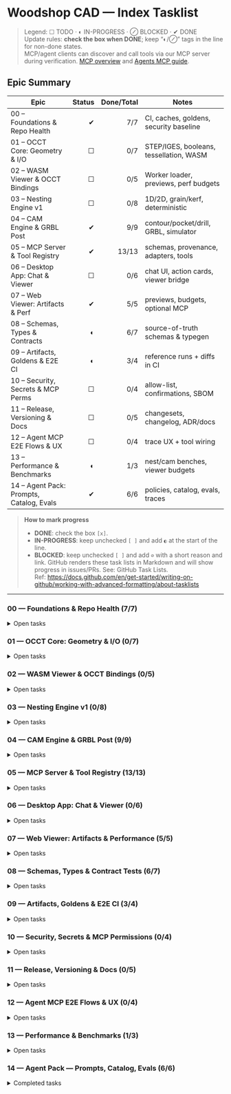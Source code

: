 # Woodshop CAD — Index Tasklist

> Legend: ☐ TODO · ◐ IN-PROGRESS · ⊘ BLOCKED · ✔ DONE  
> Update rules: **check the box when DONE**; keep “◐/⊘” tags in the line for non-done states.  
> MCP/agent clients can discover and call tools via our MCP server during verification. [MCP overview] and [Agents MCP guide].  
> 
> [MCP overview]: https://modelcontextprotocol.io/docs/learn/architecture
> [Agents MCP guide]: https://cookbook.openai.com/examples/mcp/mcp_tool_guide

<!-- BEGIN_TASKLIST (Codex edits inside this block are allowed) -->

## Epic Summary

| Epic | Status | Done/Total | Notes |
|---|---:|---:|---|
| 00 – Foundations & Repo Health | ✔ | 7/7 | CI, caches, goldens, security baseline |
| 01 – OCCT Core: Geometry & I/O | ☐ | 0/7 | STEP/IGES, booleans, tessellation, WASM |
| 02 – WASM Viewer & OCCT Bindings | ☐ | 0/5 | Worker loader, previews, perf budgets |
| 03 – Nesting Engine v1 | ☐ | 0/8 | 1D/2D, grain/kerf, deterministic |
| 04 – CAM Engine & GRBL Post | ✔ | 9/9 | contour/pocket/drill, GRBL, simulator |
| 05 – MCP Server & Tool Registry | ✔ | 13/13 | schemas, provenance, adapters, tools |
| 06 – Desktop App: Chat & Viewer | ☐ | 0/6 | chat UI, action cards, viewer bridge |
| 07 – Web Viewer: Artifacts & Perf | ✔ | 5/5 | previews, budgets, optional MCP |
| 08 – Schemas, Types & Contracts | ◐ | 6/7 | source-of-truth schemas & typegen |
| 09 – Artifacts, Goldens & E2E CI | ◐ | 3/4 | reference runs + diffs in CI |
| 10 – Security, Secrets & MCP Perms | ☐ | 0/4 | allow-list, confirmations, SBOM |
| 11 – Release, Versioning & Docs | ☐ | 0/5 | changesets, changelog, ADR/docs |
| 12 – Agent MCP E2E Flows & UX | ☐ | 0/4 | trace UX + tool wiring |
| 13 – Performance & Benchmarks | ◐ | 1/3 | nest/cam benches, viewer budgets |
| 14 – Agent Pack: Prompts, Catalog, Evals | ✔ | 6/6 | policies, catalog, evals, traces |

> **How to mark progress**
> - **DONE**: check the box `[x]`.
> - **IN-PROGRESS**: keep unchecked `[ ]` and add `◐` at the start of the line.
> - **BLOCKED**: keep unchecked `[ ]` and add `⊘` with a short reason and link.
> GitHub renders these task lists in Markdown and will show progress in issues/PRs. See: GitHub Task Lists.  
> Ref: https://docs.github.com/en/get-started/writing-on-github/working-with-advanced-formatting/about-tasklists

---

### 00 — Foundations & Repo Health  (7/7)
<details><summary>Open tasks</summary>

- [x] /codex/tasks/todo/ci-build-matrix-native-wasm-rust-ts.yaml
- [x] /codex/tasks/todo/ci-cache-strategy-pnpm-cargo-cmake.yaml
- [x] /codex/tasks/todo/artifacts-reference-projects-setup.yaml
- [x] /codex/tasks/todo/artifacts-byte-stability-and-seeds.yaml
- [x] /codex/tasks/todo/artifacts-diff-tool-and-report.yaml
- [x] /codex/tasks/todo/security-secrets-scan-and-policies.yaml
- [x] /codex/tasks/todo/security-sbom-and-dependency-pins.yaml
</details>

### 01 — OCCT Core: Geometry & I/O  (0/7)
<details><summary>Open tasks</summary>

- [ ] /codex/tasks/todo/occt-cmake-presets-relwithdebinfo.yaml
- [ ] /codex/tasks/todo/occt-embind-minimal-surface.yaml
- [ ] /codex/tasks/todo/occt-tessellation-deflection-controls.yaml
- [ ] /codex/tasks/todo/occt-step-roundtrip-tests.yaml
- [ ] /codex/tasks/todo/occt-iges-import-export-smoke.yaml
- [ ] /codex/tasks/todo/occt-boolean-fuzz-suite.yaml
- [ ] /codex/tasks/todo/occt-wasm-build-and-loader-paths.yaml
</details>

### 02 — WASM Viewer & OCCT Bindings  (0/5)
<details><summary>Open tasks</summary>

- [ ] /codex/tasks/todo/web-viewer-wasm-worker-loader.yaml
- [ ] /codex/tasks/todo/web-viewer-artifact-panel-pdf-svg-dxf.yaml
- [ ] /codex/tasks/todo/web-viewer-performance-budgets.yaml
- [ ] /codex/tasks/todo/web-viewer-mcp-client-optional.yaml
- [ ] /codex/tasks/todo/web-viewer-csp-and-mime-wasm.yaml
</details>

### 03 — Nesting Engine v1  (0/8)
<details><summary>Open tasks</summary>

- [ ] /codex/tasks/todo/nest-first-fit-boards.yaml
- [ ] /codex/tasks/todo/nest-best-fit-sheets.yaml
- [ ] /codex/tasks/todo/nest-skyline-sheets.yaml
- [ ] /codex/tasks/todo/nest-grain-constraints-and-rotation.yaml
- [ ] /codex/tasks/todo/nest-kerf-trim-and-offcuts.yaml
- [ ] /codex/tasks/todo/nest-utilization-metrics-and-report.yaml
- [ ] /codex/tasks/todo/nest-seed-determinism-and-stable-sorts.yaml
- [ ] /codex/tasks/todo/nest-benchmarks-and-thresholds.yaml
</details>

### 04 — CAM Engine & GRBL Post  (9/9)
<details><summary>Open tasks</summary>

- [x] /codex/tasks/todo/cam-contour-operation.yaml
- [x] /codex/tasks/todo/cam-pocket-operation.yaml
- [x] /codex/tasks/todo/cam-drill-operation.yaml
- [x] /codex/tasks/todo/cam-linking-leads-ramps-safez.yaml
- [x] /codex/tasks/todo/cam-tabs-and-holddowns.yaml
- [x] /codex/tasks/todo/cam-gcode-writer-rs274-blocks.yaml
- [x] /codex/tasks/todo/cam-grbl-post-writer.yaml
- [x] /codex/tasks/todo/cam-gcode-conformance-smoke.yaml
- [x] /codex/tasks/todo/cam-simulator-dryrun-collisions.yaml
</details>

### 05 — MCP Server & Tool Registry  (13/13)
<details><summary>Open tasks</summary>

- [x] /codex/tasks/todo/mcp-registry-and-discovery.yaml
- [x] /codex/tasks/todo/mcp-schema-validation-middleware.yaml
- [x] /codex/tasks/todo/mcp-provenance-logging-seed-coreversion.yaml
- [x] /codex/tasks/todo/mcp-error-mapping-and-codes.yaml
- [x] /codex/tasks/todo/mcp-tool-create-project.yaml
- [x] /codex/tasks/todo/mcp-tool-param-update.yaml
- [x] /codex/tasks/todo/mcp-tool-apply-joinery.yaml
- [x] /codex/tasks/todo/mcp-tool-wood-movement-check.yaml
- [x] /codex/tasks/todo/mcp-tool-extract-cutlist.yaml
- [x] /codex/tasks/todo/mcp-tool-nest-parts.yaml
- [x] /codex/tasks/todo/mcp-tool-make-drawing.yaml
- [x] /codex/tasks/todo/mcp-tool-generate-toolpaths.yaml
- [x] /codex/tasks/todo/mcp-tool-postprocess-grbl.yaml
</details>

### 06 — Desktop App: Chat & Viewer  (0/6)
<details><summary>Open tasks</summary>

- [ ] /codex/tasks/todo/desktop-chat-pane-and-react-trace.yaml
- [ ] /codex/tasks/todo/desktop-action-cards-and-artifacts.yaml
- [ ] /codex/tasks/todo/desktop-viewer-bridge-occt.yaml
- [ ] /codex/tasks/todo/desktop-undo-redo-revisions.yaml
- [ ] /codex/tasks/todo/desktop-offline-cache-and-retry.yaml
- [ ] /codex/tasks/todo/desktop-packaging-installers.yaml
</details>

### 07 — Web Viewer: Artifacts & Performance  (5/5)
<details><summary>Open tasks</summary>

- [x] /codex/tasks/todo/web-viewer-wasm-worker-loader.yaml
- [x] /codex/tasks/todo/web-viewer-artifact-panel-pdf-svg-dxf.yaml
- [x] /codex/tasks/todo/web-viewer-performance-budgets.yaml
- [x] /codex/tasks/todo/web-viewer-mcp-client-optional.yaml
- [x] /codex/tasks/todo/web-viewer-csp-and-mime-wasm.yaml
</details>

### 08 — Schemas, Types & Contract Tests  (6/7)
<details><summary>Open tasks</summary>

- [x] /codex/tasks/todo/schemas-authoritative-json-and-refs.yaml
- [x] /codex/tasks/todo/schemas-typegen-to-packages-types.yaml
- [x] /codex/tasks/todo/schemas-examples-valid-invalid.yaml
- [x] /codex/tasks/todo/schemas-backcompat-contract-tests.yaml
- [x] /codex/tasks/todo/schemas-governance-tools-undo-redo-explain.yaml
- [x] /codex/tasks/todo/schemas-openrpc-generation.yaml
- [ ] /codex/tasks/todo/schemas-idempotency-keys-and-error-codes.yaml
</details>

### 09 — Artifacts, Goldens & E2E CI  (3/4)
<details><summary>Open tasks</summary>

- [x] /codex/tasks/todo/artifacts-reference-projects-setup.yaml
- [x] /codex/tasks/todo/artifacts-byte-stability-and-seeds.yaml
- [x] /codex/tasks/todo/artifacts-diff-tool-and-report.yaml
- [ ] /codex/tasks/todo/artifacts-ci-e2e-workflow.yaml
</details>

### 10 — Security, Secrets & MCP Permissions  (0/4)
<details><summary>Open tasks</summary>

- [ ] /codex/tasks/todo/security-mcp-tool-allowlist.yaml
- [ ] /codex/tasks/todo/security-destructive-ops-confirmation.yaml
- [ ] /codex/tasks/todo/security-secrets-scan-and-policies.yaml
- [ ] /codex/tasks/todo/security-sbom-and-dependency-pins.yaml
</details>

### 11 — Release, Versioning & Docs  (0/5)
<details><summary>Open tasks</summary>

- [ ] /codex/tasks/todo/release-changesets-and-semver.yaml
- [ ] /codex/tasks/todo/release-changelog-and-tags.yaml
- [ ] /codex/tasks/todo/docs-adrs-bootstrap-and-style.yaml
- [ ] /codex/tasks/todo/docs-project-overview-sync.yaml
- [ ] /codex/tasks/todo/ci-required-checks-and-statuses.yaml
</details>

### 12 — Agent MCP E2E Flows & UX  (0/4)
<details><summary>Open tasks</summary>

- [ ] /codex/tasks/todo/mcp-registry-and-discovery.yaml
- [ ] /codex/tasks/todo/mcp-schema-validation-middleware.yaml
- [ ] /codex/tasks/todo/desktop-action-cards-and-artifacts.yaml
- [ ] /codex/tasks/todo/web-viewer-wasm-worker-loader.yaml
</details>

### 13 — Performance & Benchmarks  (1/3)
<details><summary>Open tasks</summary>

- [ ] /codex/tasks/todo/nest-benchmarks-and-thresholds.yaml
- [x] /codex/tasks/todo/cam-simulator-dryrun-collisions.yaml
- [ ] /codex/tasks/todo/web-viewer-performance-budgets.yaml
</details>

### 14 — Agent Pack — Prompts, Catalog, Evals  (6/6)
<details><summary>Completed tasks</summary>

- [x] /codex/tasks/todo/agent-pack-prompts-system-and-developer.yaml
- [x] /codex/tasks/todo/agent-pack-fewshots-cabinet-tight-retrofit.yaml
- [x] /codex/tasks/todo/agent-pack-tool-catalog.yaml
- [x] /codex/tasks/todo/agent-pack-openrpc-export.yaml
- [x] /codex/tasks/todo/agent-pack-evals-runner-and-scenarios.yaml
- [x] /codex/tasks/todo/agent-pack-trace-templates-and-playbooks.yaml
</details>

<!-- END_TASKLIST -->
